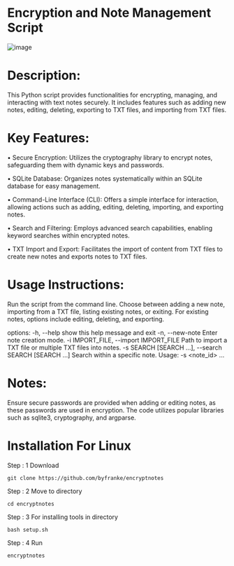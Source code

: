 # Encryption and Note Management Script

![image](https://github.com/byfranke/encryptnotes/assets/131370932/c90262b4-2296-4e23-9723-82a6a5f0cce2)

# Description:
This Python script provides functionalities for encrypting, managing, and interacting with text notes securely. It includes features such as adding new notes, editing, deleting, exporting to TXT files, and importing from TXT files.


# Key Features:

• Secure Encryption: Utilizes the cryptography library to encrypt notes, safeguarding them with dynamic keys and passwords.

• SQLite Database: Organizes notes systematically within an SQLite database for easy management.

• Command-Line Interface (CLI): Offers a simple interface for interaction, allowing actions such as adding, editing, deleting, importing, and exporting notes.

• Search and Filtering: Employs advanced search capabilities, enabling keyword searches within encrypted notes.

• TXT Import and Export: Facilitates the import of content from TXT files to create new notes and exports notes to TXT files.


# Usage Instructions:

Run the script from the command line.
Choose between adding a new note, importing from a TXT file, listing existing notes, or exiting.
For existing notes, options include editing, deleting, and exporting.

options:
  -h, --help            show this help message and exit
  -n, --new-note        Enter note creation mode.
  -i IMPORT_FILE, --import IMPORT_FILE
                        Path to import a TXT file or multiple TXT files into notes.
  -s SEARCH [SEARCH ...], --search SEARCH [SEARCH ...]
                        Search within a specific note. Usage: -s <note_id> <keyword1> <keyword2> ...


# Notes:

Ensure secure passwords are provided when adding or editing notes, as these passwords are used in encryption.
The code utilizes popular libraries such as sqlite3, cryptography, and argparse.

# Installation For Linux

Step : 1 Download

```
git clone https://github.com/byfranke/encryptnotes
```
Step : 2 Move to directory
```
cd encryptnotes
```
Step : 3 For installing tools in directory
```
bash setup.sh
```
Step : 4 Run
```
encryptnotes
```
